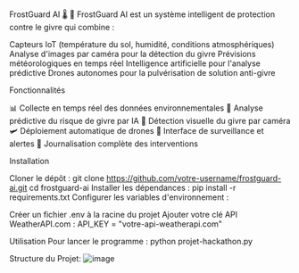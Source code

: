 FrostGuard AI 🌡️ 🚀
FrostGuard AI est un système intelligent de protection contre le givre qui combine :

Capteurs IoT (température du sol, humidité, conditions atmosphériques)
Analyse d'images par caméra pour la détection du givre
Prévisions météorologiques en temps réel
Intelligence artificielle pour l'analyse prédictive
Drones autonomes pour la pulvérisation de solution anti-givre

Fonctionnalités

📊 Collecte en temps réel des données environnementales
🤖 Analyse prédictive du risque de givre par IA
📸 Détection visuelle du givre par caméra
🛩️ Déploiement automatique de drones
📱 Interface de surveillance et alertes
📝 Journalisation complète des interventions

Installation

Cloner le dépôt :
git clone https://github.com/votre-username/frostguard-ai.git
cd frostguard-ai
Installer les dépendances :
pip install -r requirements.txt
Configurer les variables d'environnement :

Créer un fichier .env à la racine du projet
Ajouter votre clé API WeatherAPI.com :
API_KEY = "votre-api-weatherapi.com"


Utilisation
Pour lancer le programme :
python projet-hackathon.py

Structure du Projet:
![image](https://github.com/user-attachments/assets/8641776f-2428-47d4-b282-fa643460606d)
